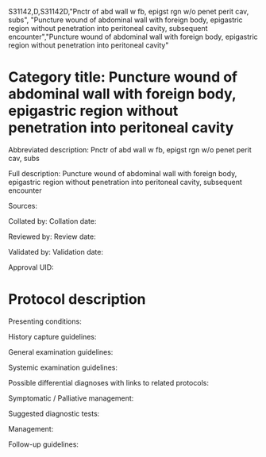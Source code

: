 S31142,D,S31142D,"Pnctr of abd wall w fb, epigst rgn w/o penet perit cav, subs", "Puncture wound of abdominal wall with foreign body, epigastric region without penetration into peritoneal cavity, subsequent encounter","Puncture wound of abdominal wall with foreign body, epigastric region without penetration into peritoneal cavity"
# Category title: Puncture wound of abdominal wall with foreign body, epigastric region without penetration into peritoneal cavity

Abbreviated description: Pnctr of abd wall w fb, epigst rgn w/o penet perit cav, subs

Full description: Puncture wound of abdominal wall with foreign body, epigastric region without penetration into peritoneal cavity, subsequent encounter

Sources:

Collated by:
Collation date:

Reviewed by:
Review date:

Validated by:
Validation date:

Approval UID:

# Protocol description

Presenting conditions:

History capture guidelines:

General examination guidelines:

Systemic examination guidelines:

Possible differential diagnoses with links to related protocols:

Symptomatic / Palliative management:

Suggested diagnostic tests:

Management:

Follow-up guidelines:
